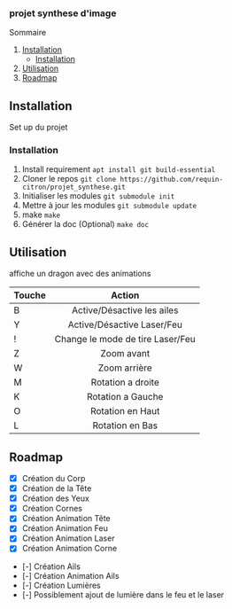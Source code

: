 ### projet synthese d'image

<!-- TABLE OF CONTENTS -->
  <summary>Sommaire</summary>
  <ol>
    <li>
      <a href="#getting-started">Installation</a>
      <ul>
        <li><a href="#installation">Installation</a></li>
      </ul>
    </li>
    <li><a href="#utilisation">Utilisation</a></li>
    <li><a href="#roadmap">Roadmap</a></li>
  </ol>

<!-- GETTING STARTED -->
## Installation

Set up du projet

### Installation

1. Install requirement
  `apt install git build-essential`
2. Cloner le repos
  `git clone https://github.com/requin-citron/projet_synthese.git`
3. Initialiser les modules
  `git submodule init`
4. Mettre à jour les modules
  `git submodule update`
5. make
  `make`
6. Générer la doc (Optional)
  `make doc`

<!-- USAGE EXAMPLES -->
## Utilisation

affiche un dragon avec des animations

| Touche  | Action          |
| :--------------- |:---------------:|
| B  |   Active/Désactive les ailes  |
| Y  | Active/Désactive Laser/Feu             |
| !  | Change le mode de tire Laser/Feu          |
| Z  | Zoom avant          |
| W  | Zoom arrière          |
| M  | Rotation a droite          |
| K  | Rotation a Gauche          |
| O  | Rotation en Haut           |
| L  | Rotation en Bas          |

<!-- ROADMAP -->
## Roadmap

- [x] Création du Corp
- [x] Création de la Tête
- [x] Création des Yeux
- [x] Création Cornes
- [x] Création Animation Tête
- [x] Création Animation Feu
- [x] Création Animation Laser
- [x] Création Animation Corne
- [-] Création Ails
- [-] Création Animation Ails
- [-] Création Lumières
- [-] Possiblement ajout de lumière dans le feu et le laser
